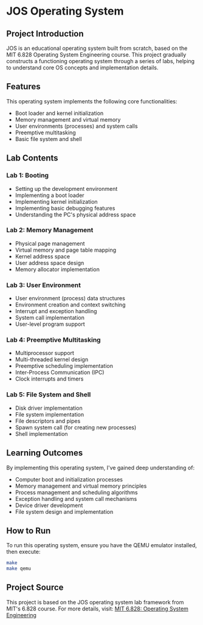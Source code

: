 # JOS Operating System

## Project Introduction

JOS is an educational operating system built from scratch, based on the MIT 6.828 Operating System Engineering course. This project gradually constructs a functioning operating system through a series of labs, helping to understand core OS concepts and implementation details.

## Features

This operating system implements the following core functionalities:

- Boot loader and kernel initialization
- Memory management and virtual memory
- User environments (processes) and system calls
- Preemptive multitasking
- Basic file system and shell

## Lab Contents

### Lab 1: Booting

- Setting up the development environment
- Implementing a boot loader
- Implementing kernel initialization
- Implementing basic debugging features
- Understanding the PC's physical address space

### Lab 2: Memory Management

- Physical page management
- Virtual memory and page table mapping
- Kernel address space
- User address space design
- Memory allocator implementation

### Lab 3: User Environment

- User environment (process) data structures
- Environment creation and context switching
- Interrupt and exception handling
- System call implementation
- User-level program support

### Lab 4: Preemptive Multitasking

- Multiprocessor support
- Multi-threaded kernel design
- Preemptive scheduling implementation
- Inter-Process Communication (IPC)
- Clock interrupts and timers

### Lab 5: File System and Shell

- Disk driver implementation
- File system implementation
- File descriptors and pipes
- Spawn system call (for creating new processes)
- Shell implementation

## Learning Outcomes

By implementing this operating system, I've gained deep understanding of:

- Computer boot and initialization processes
- Memory management and virtual memory principles
- Process management and scheduling algorithms
- Exception handling and system call mechanisms
- Device driver development
- File system design and implementation

## How to Run

To run this operating system, ensure you have the QEMU emulator installed, then execute:

```bash
make
make qemu
```

## Project Source

This project is based on the JOS operating system lab framework from MIT's 6.828 course. For more details, visit:
[MIT 6.828: Operating System Engineering](https://pdos.csail.mit.edu/6.828/2018/overview.html)
